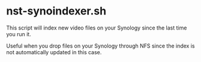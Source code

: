 # nst-synoindexer.sh

This script will index new video files on your Synology since the last time you run it.

Useful when you drop files on your Synology through NFS since the index is not automatically updated in this case.

